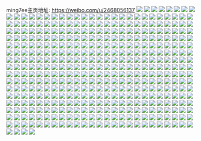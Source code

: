 ming7ee主页地址: https://weibo.com/u/2468056137 
![](https://wx4.sinaimg.cn/mw2000/931b8c49gy1h909p2vugqj20u011itiu.jpg) 
![](https://wx4.sinaimg.cn/mw2000/931b8c49gy1h909iil17rj20u00yoahb.jpg) 
![](https://wx4.sinaimg.cn/mw2000/931b8c49gy1h90x4t4s7mj20u0140wqm.jpg) 
![](https://wx4.sinaimg.cn/mw2000/931b8c49gy1h909ilfxewj20u014045c.jpg) 
![](https://wx4.sinaimg.cn/mw2000/931b8c49gy1h909tgmlgwj20u011iah9.jpg) 
![](https://wx4.sinaimg.cn/mw2000/931b8c49gy1h909ikonv4j20u0140dqp.jpg) 
![](https://wx4.sinaimg.cn/mw2000/931b8c49gy1h90x5hlpp6j20u0125wqc.jpg) 
![](https://wx4.sinaimg.cn/mw2000/931b8c49gy1h909tgzf8jj20u011ijxk.jpg) 
![](https://wx4.sinaimg.cn/mw2000/931b8c49gy1h909ihlw6fj20u0140qcy.jpg) 
![](https://wx4.sinaimg.cn/mw2000/931b8c49gy1h8wc1v5k8mj20u0140k0l.jpg) 
![](https://wx4.sinaimg.cn/mw2000/931b8c49gy1h8wc1yaeaxj20u0140n73.jpg) 
![](https://wx4.sinaimg.cn/mw2000/931b8c49gy1h8wc21rz5jj20u0140k1q.jpg) 
![](https://wx4.sinaimg.cn/mw2000/931b8c49gy1h8wh3hvmccj20u01407ej.jpg) 
![](https://wx4.sinaimg.cn/mw2000/931b8c49gy1h8wh4y1pqjj20u0108dns.jpg) 
![](https://wx4.sinaimg.cn/mw2000/931b8c49gy1h8wh4wkr06j20u0140tgh.jpg) 
![](https://wx4.sinaimg.cn/mw2000/931b8c49gy1h8wc2d0v1vj20u013a48p.jpg) 
![](https://wx4.sinaimg.cn/mw2000/931b8c49gy1h8widld10fj20u011sn2g.jpg) 
![](https://wx4.sinaimg.cn/mw2000/931b8c49gy1h8wi7cet0sj20u0140jxm.jpg) 
![](https://wx4.sinaimg.cn/mw2000/931b8c49gy1h8wc2nosvrj20u014012v.jpg) 
![](https://wx4.sinaimg.cn/mw2000/931b8c49gy1h8wi86bq2ej20u01407hb.jpg) 
![](https://wx4.sinaimg.cn/mw2000/931b8c49gy1h8wc2kh7k1j20u0140153.jpg) 
![](https://wx4.sinaimg.cn/mw2000/931b8c49gy1h8wc2ls590j20u0140wo7.jpg) 
![](https://wx4.sinaimg.cn/mw2000/931b8c49gy1h8wc61aqqhj20u014044s.jpg) 
![](https://wx4.sinaimg.cn/mw2000/931b8c49gy1h8wi936zelj20u0140alp.jpg) 
![](https://wx4.sinaimg.cn/mw2000/931b8c49gy1h8rrb91atmj20u0140jyx.jpg) 
![](https://wx4.sinaimg.cn/mw2000/931b8c49gy1h8rrba0j2aj20u014044p.jpg) 
![](https://wx4.sinaimg.cn/mw2000/931b8c49gy1h8rrbc0u2jj20u014uter.jpg) 
![](https://wx4.sinaimg.cn/mw2000/931b8c49gy1h8rrb84sbyj21400u0jxm.jpg) 
![](https://wx4.sinaimg.cn/mw2000/931b8c49gy1h8rrbba0zfj20u0140ai0.jpg) 
![](https://wx4.sinaimg.cn/mw2000/931b8c49gy1h8rsk7k1rcj20u013taj3.jpg) 
![](https://wx4.sinaimg.cn/mw2000/931b8c49gy1h8rrbcqxi9j20u0140q83.jpg) 
![](https://wx4.sinaimg.cn/mw2000/931b8c49gy1h8rrb7dqo7j20u0140jzl.jpg) 
![](https://wx4.sinaimg.cn/mw2000/931b8c49gy1h8rrldroblj20u0140gux.jpg) 
![](https://wx4.sinaimg.cn/mw2000/931b8c49gy1h8rrleokvwj20u011in4o.jpg) 
![](https://wx4.sinaimg.cn/mw2000/931b8c49gy1h8rrd47v2ij21400u0n54.jpg) 
![](https://wx4.sinaimg.cn/mw2000/931b8c49gy1h8rreq1732j20u011449h.jpg) 
![](https://wx4.sinaimg.cn/mw2000/931b8c49gy1h8o5w8dv8dj22c0340x6q.jpg) 
![](https://wx4.sinaimg.cn/mw2000/931b8c49gy1h8o5wajkx1j22c0340kjn.jpg) 
![](https://wx4.sinaimg.cn/mw2000/931b8c49gy1h8o5w6g375j22c03401l1.jpg) 
![](https://wx4.sinaimg.cn/mw2000/931b8c49gy1h8o5wc3bzfj22by31ahdv.jpg) 
![](https://wx4.sinaimg.cn/mw2000/931b8c49gy1h8o5w2h1tuj22yo280b2d.jpg) 
![](https://wx4.sinaimg.cn/mw2000/931b8c49gy1h8o5vtxeagj22c05zsx6r.jpg) 
![](https://wx4.sinaimg.cn/mw2000/931b8c49gy1h8o5vya2c5j22yo2804qt.jpg) 
![](https://wx4.sinaimg.cn/mw2000/931b8c49gy1h8o5vrw4bdj22c0340b2c.jpg) 
![](https://wx4.sinaimg.cn/mw2000/931b8c49gy1h8o5w41q2fj228y2tle83.jpg) 
![](https://wx4.sinaimg.cn/mw2000/931b8c49gy1h8o6qprgccj20wi1lswpw.jpg) 
![](https://wx4.sinaimg.cn/mw2000/931b8c49gy1h8o6qpciyoj20wi1lsgve.jpg) 
![](https://wx4.sinaimg.cn/mw2000/931b8c49gy1h8o6tpokfhj20wi1lsthx.jpg) 
![](https://wx4.sinaimg.cn/mw2000/931b8c49gy1h8o61iecz2j20wi181tt5.jpg) 
![](https://wx4.sinaimg.cn/mw2000/931b8c49gy1h8ezti58vej21401dztkk.jpg) 
![](https://wx4.sinaimg.cn/mw2000/931b8c49gy1h8eztrdexgj22c0340qv6.jpg) 
![](https://wx4.sinaimg.cn/mw2000/931b8c49gy1h8eztm2pioj22c0340e82.jpg) 
![](https://wx4.sinaimg.cn/mw2000/931b8c49gy1h8ivvpk10wj20u012enbh.jpg) 
![](https://wx4.sinaimg.cn/mw2000/931b8c49gy1h8eztkrx3cj20s912pk66.jpg) 
![](https://wx4.sinaimg.cn/mw2000/931b8c49gy1h8eztk83e6j20u012ktru.jpg) 
![](https://wx4.sinaimg.cn/mw2000/931b8c49gy1h8eztnukpsj22c03401ky.jpg) 
![](https://wx4.sinaimg.cn/mw2000/931b8c49gy1h8eztmmkvmj214015jnb0.jpg) 
![](https://wx4.sinaimg.cn/mw2000/931b8c49gy1h8ezttkxwkj22c03404qr.jpg) 
![](https://wx4.sinaimg.cn/mw2000/931b8c49gy1h8con9xbenj21401e0k03.jpg) 
![](https://wx4.sinaimg.cn/mw2000/931b8c49gy1h8comsqyu4j22c03407wk.jpg) 
![](https://wx4.sinaimg.cn/mw2000/931b8c49gy1h8con9c5wjj22c034lkjo.jpg) 
![](https://wx4.sinaimg.cn/mw2000/931b8c49gy1h8con0v0yej228o30hb2c.jpg) 
![](https://wx4.sinaimg.cn/mw2000/931b8c49gy1h8coqbflb4j22c03401ky.jpg) 
![](https://wx4.sinaimg.cn/mw2000/931b8c49gy1h8con4wyjyj22c034l4qs.jpg) 
![](https://wx4.sinaimg.cn/mw2000/931b8c49gy1h8cpt5u3urj21402li7wh.jpg) 
![](https://wx4.sinaimg.cn/mw2000/931b8c49gy1h8cpiarq1uj22c03407wk.jpg) 
![](https://wx4.sinaimg.cn/mw2000/931b8c49gy1h8cpegxcayj21sc2dskjl.jpg) 
![](https://wx4.sinaimg.cn/mw2000/931b8c49gy1h83vfnsbfgj20u011ijw7.jpg) 
![](https://wx4.sinaimg.cn/mw2000/931b8c49gy1h85pd8jt1bj20u00v7q8j.jpg) 
![](https://wx4.sinaimg.cn/mw2000/931b8c49gy1h84ln7d4foj20u0119n68.jpg) 
![](https://wx4.sinaimg.cn/mw2000/931b8c49ly1h83gv4j949j21400u0ag6.jpg) 
![](https://wx4.sinaimg.cn/mw2000/931b8c49gy1h84lsv6m3jj20u011j79n.jpg) 
![](https://wx4.sinaimg.cn/mw2000/931b8c49ly1h83gv5l8rtj20u0132gsu.jpg) 
![](https://wx4.sinaimg.cn/mw2000/931b8c49gy1h83utv3gc5j20u00v5k08.jpg) 
![](https://wx4.sinaimg.cn/mw2000/931b8c49gy1h85pa8sep7j20u011iwm2.jpg) 
![](https://wx4.sinaimg.cn/mw2000/931b8c49gy1h861k8gd7dj20u0140jxu.jpg) 
![](https://wx4.sinaimg.cn/mw2000/931b8c49ly1h83kv8d48ej20u014043w.jpg) 
![](https://wx4.sinaimg.cn/mw2000/931b8c49gy1h83v19dhjdj20u011h43a.jpg) 
![](https://wx4.sinaimg.cn/mw2000/931b8c49gy1h83uxm1ixhj20tu11daee.jpg) 
![](https://wx4.sinaimg.cn/mw2000/931b8c49gy1h84lo0fel1j20u011h120.jpg) 
![](https://wx4.sinaimg.cn/mw2000/931b8c49gy1h84lmlsvwnj20u011i7ac.jpg) 
![](https://wx4.sinaimg.cn/mw2000/931b8c49ly1h83kmukbbdj20u0140ahh.jpg) 
![](https://wx4.sinaimg.cn/mw2000/931b8c49gy1h8262sgpw6j20u01400zy.jpg) 
![](https://wx4.sinaimg.cn/mw2000/931b8c49gy1h8262tsurgj20ty12rq87.jpg) 
![](https://wx4.sinaimg.cn/mw2000/931b8c49gy1h82641eon1j20u0140qfi.jpg) 
![](https://wx4.sinaimg.cn/mw2000/931b8c49gy1h826407ct3j20u0140wkb.jpg) 
![](https://wx4.sinaimg.cn/mw2000/931b8c49gy1h8262v9pqfj20u0140agz.jpg) 
![](https://wx4.sinaimg.cn/mw2000/931b8c49gy1h8262w5wayj20u0140481.jpg) 
![](https://wx4.sinaimg.cn/mw2000/931b8c49gy1h8262xgfv8j20u0140n4x.jpg) 
![](https://wx4.sinaimg.cn/mw2000/931b8c49gy1h8263zix3lj20u0140jxx.jpg) 
![](https://wx4.sinaimg.cn/mw2000/931b8c49gy1h8265eponuj20u0140q88.jpg) 
![](https://wx4.sinaimg.cn/mw2000/931b8c49gy1h81algh8x7j20u0140tgn.jpg) 
![](https://wx4.sinaimg.cn/mw2000/931b8c49gy1h7z6a70gpxj20u012s48t.jpg) 
![](https://wx4.sinaimg.cn/mw2000/931b8c49gy1h7z6a7g5jgj20lc0pmdhz.jpg) 
![](https://wx4.sinaimg.cn/mw2000/931b8c49gy1h7z6a7rvzwj20u01hcaab.jpg) 
![](https://wx4.sinaimg.cn/mw2000/931b8c49gy1h7z6a9648uj20ug0u0qci.jpg) 
![](https://wx4.sinaimg.cn/mw2000/931b8c49gy1h7z6d1z3lyj20u012bdmo.jpg) 
![](https://wx4.sinaimg.cn/mw2000/931b8c49gy1h7z6a88050j20u0140ncb.jpg) 
![](https://wx4.sinaimg.cn/mw2000/931b8c49gy1h7z6a8pmmwj20u0140ag2.jpg) 
![](https://wx4.sinaimg.cn/mw2000/931b8c49gy1h7z6acl72bj22c03407wj.jpg) 
![](https://wx4.sinaimg.cn/mw2000/931b8c49gy1h7z6a6gcqej20u013uqb8.jpg) 
![](https://wx4.sinaimg.cn/mw2000/931b8c49gy1h7vo3h96poj227d4pinpj.jpg) 
![](https://wx4.sinaimg.cn/mw2000/931b8c49gy1h7vnqjm6vmj22c02iib2a.jpg) 
![](https://wx4.sinaimg.cn/mw2000/931b8c49gy1h7vnxw7fpzj22802yob2c.jpg) 
![](https://wx4.sinaimg.cn/mw2000/931b8c49gy1h7vnqnccwnj22c02u81kz.jpg) 
![](https://wx4.sinaimg.cn/mw2000/931b8c49gy1h7voahta2tj22yo668kjs.jpg) 
![](https://wx4.sinaimg.cn/mw2000/931b8c49gy1h7vnqpl7kpj22c0340kjm.jpg) 
![](https://wx4.sinaimg.cn/mw2000/931b8c49gy1h7pexm12zij22c02ynhdt.jpg) 
![](https://wx4.sinaimg.cn/mw2000/931b8c49gy1h7nmxgtmftj20u013vwxr.jpg) 
![](https://wx4.sinaimg.cn/mw2000/931b8c49gy1h7nkvwrj9yj21401e0kfo.jpg) 
![](https://wx4.sinaimg.cn/mw2000/931b8c49gy1h7pxhgwemlj213z1fh4jg.jpg) 
![](https://wx4.sinaimg.cn/mw2000/931b8c49gy1h7pezfbbe4j20tu0ygjxc.jpg) 
![](https://wx4.sinaimg.cn/mw2000/931b8c49gy1h7nkw17jm2j21401hc1kx.jpg) 
![](https://wx4.sinaimg.cn/mw2000/931b8c49gy1h7nkw3awcaj22c0340x6q.jpg) 
![](https://wx4.sinaimg.cn/mw2000/931b8c49gy1h7pxlpu2itj21401hc7wh.jpg) 
![](https://wx4.sinaimg.cn/mw2000/931b8c49gy1h7pex85qe5j21401i4twe.jpg) 
![](https://wx4.sinaimg.cn/mw2000/931b8c49gy1h7nkvz3r3wj213y1ice7h.jpg) 
![](https://wx4.sinaimg.cn/mw2000/931b8c49gy1h7nkw7p03bj22c03401ky.jpg) 
![](https://wx4.sinaimg.cn/mw2000/931b8c49gy1h7nkvxt8gsj21401hctzb.jpg) 
![](https://wx4.sinaimg.cn/mw2000/931b8c49gy1h7hutc53g0j20u0140qf0.jpg) 
![](https://wx4.sinaimg.cn/mw2000/931b8c49gy1h7huqu0lq4j20ty0zcqjg.jpg) 
![](https://wx4.sinaimg.cn/mw2000/931b8c49gy1h7hv79ijnlj20ty0xotgr.jpg) 
![](https://wx4.sinaimg.cn/mw2000/931b8c49gy1h7hve7ly6xj20u01401jm.jpg) 
![](https://wx4.sinaimg.cn/mw2000/931b8c49gy1h7hurn3xvuj20u0140gyg.jpg) 
![](https://wx4.sinaimg.cn/mw2000/931b8c49gy1h7huubsjuyj20u014046c.jpg) 
![](https://wx4.sinaimg.cn/mw2000/931b8c49gy1h7huvedcwyj20u01407fh.jpg) 
![](https://wx4.sinaimg.cn/mw2000/931b8c49gy1h7hv568ud0j20tu12m45b.jpg) 
![](https://wx4.sinaimg.cn/mw2000/931b8c49gy1h7hvh78wcnj20tu13uqa4.jpg) 
![](https://wx4.sinaimg.cn/mw2000/931b8c49gy1h7fdymsygcj20u0140aec.jpg) 
![](https://wx4.sinaimg.cn/mw2000/931b8c49gy1h7fdyqzr0cj20u011in4z.jpg) 
![](https://wx4.sinaimg.cn/mw2000/931b8c49gy1h7fdyj6jjpj20u011i13e.jpg) 
![](https://wx4.sinaimg.cn/mw2000/931b8c49gy1h7fdyi279sj20u011i13l.jpg) 
![](https://wx4.sinaimg.cn/mw2000/931b8c49gy1h7fdylhsboj20u014tah5.jpg) 
![](https://wx4.sinaimg.cn/mw2000/931b8c49gy1h7fdypjl4cj20u011i4aw.jpg) 
![](https://wx4.sinaimg.cn/mw2000/931b8c49gy1h7fdyygawdj20tu133wp9.jpg) 
![](https://wx4.sinaimg.cn/mw2000/931b8c49gy1h7fdykcvspj20u011igvv.jpg) 
![](https://wx4.sinaimg.cn/mw2000/931b8c49gy1h7fdys9yp2j20u011i12v.jpg) 
![](https://wx4.sinaimg.cn/mw2000/931b8c49gy1h7fdytlqdtj20u01407g8.jpg) 
![](https://wx4.sinaimg.cn/mw2000/931b8c49gy1h7fdyx3fs6j20u01407dm.jpg) 
![](https://wx4.sinaimg.cn/mw2000/931b8c49gy1h7fdyv85z4j20u01407fz.jpg) 
![](https://wx4.sinaimg.cn/mw2000/931b8c49gy1h753f32ugcj21321ctdr5.jpg) 
![](https://wx4.sinaimg.cn/mw2000/931b8c49gy1h753f3he2oj21401e0gnn.jpg) 
![](https://wx4.sinaimg.cn/mw2000/931b8c49gy1h753f4fj3lj21401e043v.jpg) 
![](https://wx4.sinaimg.cn/mw2000/931b8c49gy1h753f3xmmhj21401e0dhk.jpg) 
![](https://wx4.sinaimg.cn/mw2000/931b8c49gy1h753xdiwltj20tu11lwmq.jpg) 
![](https://wx4.sinaimg.cn/mw2000/931b8c49gy1h7546bs8paj22c0340b2a.jpg) 
![](https://wx4.sinaimg.cn/mw2000/931b8c49gy1h754f8jompj22c0340x6q.jpg) 
![](https://wx4.sinaimg.cn/mw2000/931b8c49gy1h753f4vbgkj21401e0gpb.jpg) 
![](https://wx4.sinaimg.cn/mw2000/931b8c49gy1h753f5otkzj224o2znkjl.jpg) 
![](https://wx4.sinaimg.cn/mw2000/931b8c49gy1h6xrwhwedkj21jk223qis.jpg) 
![](https://wx4.sinaimg.cn/mw2000/931b8c49gy1h6xrwj1qy2j21jk223tki.jpg) 
![](https://wx4.sinaimg.cn/mw2000/931b8c49gy1h6xrwmanrwj21jk22jkjm.jpg) 
![](https://wx4.sinaimg.cn/mw2000/931b8c49gy1h6xrwl77czj21jk223hdt.jpg) 
![](https://wx4.sinaimg.cn/mw2000/931b8c49gy1h6xrwkfhggj21jk2234qq.jpg) 
![](https://wx4.sinaimg.cn/mw2000/931b8c49gy1h6xrwn598rj21jk223hdt.jpg) 
![](https://wx4.sinaimg.cn/mw2000/931b8c49gy1h6xrwozcxkj21jk22zqv5.jpg) 
![](https://wx4.sinaimg.cn/mw2000/931b8c49gy1h6xrwpxeoxj21jk1xle81.jpg) 
![](https://wx4.sinaimg.cn/mw2000/931b8c49gy1h6xrwo4rr4j21jk2237wh.jpg) 
![](https://wx4.sinaimg.cn/mw2000/931b8c49gy1h6xrwrlmfej21jk223kjl.jpg) 
![](https://wx4.sinaimg.cn/mw2000/931b8c49gy1h6xrwspof4j21jk21q1kx.jpg) 
![](https://wx4.sinaimg.cn/mw2000/931b8c49gy1h6xrwu9btrj21jk2234qp.jpg) 
![](https://wx4.sinaimg.cn/mw2000/931b8c49gy1h6xrwvh7qcj21jk223dxg.jpg) 
![](https://wx4.sinaimg.cn/mw2000/931b8c49gy1h6xrwwp5zoj21jk223qmx.jpg) 
![](https://wx4.sinaimg.cn/mw2000/931b8c49gy1h6xrwy9gq3j21jk223wx5.jpg) 
![](https://wx4.sinaimg.cn/mw2000/931b8c49gy1h6vgrcp3uxj20u0140q9d.jpg) 
![](https://wx4.sinaimg.cn/mw2000/931b8c49gy1h6vgrfboezj20u0140tdy.jpg) 
![](https://wx4.sinaimg.cn/mw2000/931b8c49gy1h6vgrgrh8lj20u0140q4f.jpg) 
![](https://wx4.sinaimg.cn/mw2000/931b8c49gy1h6vgrk66e9j20u014011m.jpg) 
![](https://wx4.sinaimg.cn/mw2000/931b8c49gy1h6vgznwvbcj20u011igry.jpg) 
![](https://wx4.sinaimg.cn/mw2000/931b8c49gy1h6vhghikcyj20u0140wqd.jpg) 
![](https://wx4.sinaimg.cn/mw2000/931b8c49gy1h6vgs1ikgqj20u011i77x.jpg) 
![](https://wx4.sinaimg.cn/mw2000/931b8c49gy1h6vhgguj7wj20u0140tj0.jpg) 
![](https://wx4.sinaimg.cn/mw2000/931b8c49gy1h6vgs3rea1j20u0140ahs.jpg) 
![](https://wx4.sinaimg.cn/mw2000/931b8c49gy1h6vh0fickgj20u0140795.jpg) 
![](https://wx4.sinaimg.cn/mw2000/931b8c49gy1h6vgs7szx3j20u0140gu1.jpg) 
![](https://wx4.sinaimg.cn/mw2000/931b8c49gy1h6vhgigoaqj20u0140485.jpg) 
![](https://wx4.sinaimg.cn/mw2000/931b8c49gy1h6vgraqjjsj20u0140k1e.jpg) 
![](https://wx4.sinaimg.cn/mw2000/931b8c49gy1h6vhgiy9igj20p00v97ap.jpg) 
![](https://wx4.sinaimg.cn/mw2000/931b8c49gy1h6vgs5xncaj20u011iagd.jpg) 
![](https://wx4.sinaimg.cn/mw2000/931b8c49gy1h6u7e49dghj21401e04a4.jpg) 
![](https://wx4.sinaimg.cn/mw2000/931b8c49gy1h6u7e3tykzj21401e07bd.jpg) 
![](https://wx4.sinaimg.cn/mw2000/931b8c49gy1h6u7e1bs0hj20p00v97fu.jpg) 
![](https://wx4.sinaimg.cn/mw2000/931b8c49gy1h6u7e2vyqlj21401c849i.jpg) 
![](https://wx4.sinaimg.cn/mw2000/931b8c49gy1h6u7ea3mz8j22c0340hdx.jpg) 
![](https://wx4.sinaimg.cn/mw2000/931b8c49gy1h6u7olfkckj23402c04qq.jpg) 
![](https://wx4.sinaimg.cn/mw2000/931b8c49gy1h6u7e1smdaj20p00v9k25.jpg) 
![](https://wx4.sinaimg.cn/mw2000/931b8c49gy1h6u7gp3nfdj23402c0hdu.jpg) 
![](https://wx4.sinaimg.cn/mw2000/931b8c49gy1h6u7e2e0hgj21401e0nb8.jpg) 
![](https://wx4.sinaimg.cn/mw2000/931b8c49gy1h6s3k45inrj20u011itf1.jpg) 
![](https://wx4.sinaimg.cn/mw2000/931b8c49gy1h6sbgr8l15j20tu11y41c.jpg) 
![](https://wx4.sinaimg.cn/mw2000/931b8c49gy1h6sa3wua2sj20u011in4p.jpg) 
![](https://wx4.sinaimg.cn/mw2000/931b8c49gy1h6sbed6f99j20u010jwiu.jpg) 
![](https://wx4.sinaimg.cn/mw2000/931b8c49gy1h6sb3jytbwj20tu13edgj.jpg) 
![](https://wx4.sinaimg.cn/mw2000/931b8c49gy1h6sa3wjmfmj20u011imze.jpg) 
![](https://wx4.sinaimg.cn/mw2000/931b8c49gy1h6samahe0cj20u0140tf0.jpg) 
![](https://wx4.sinaimg.cn/mw2000/931b8c49gy1h6sa92oazjj20u014045e.jpg) 
![](https://wx4.sinaimg.cn/mw2000/931b8c49gy1h6s1w9ypulj20tu12b0xy.jpg) 
![](https://wx4.sinaimg.cn/mw2000/931b8c49gy1h6nlw205nzj20u00xl0xn.jpg) 
![](https://wx4.sinaimg.cn/mw2000/931b8c49gy1h6nlvs3g4dj20tu12et9w.jpg) 
![](https://wx4.sinaimg.cn/mw2000/931b8c49gy1h6nlw6zel7j20u010xq9i.jpg) 
![](https://wx4.sinaimg.cn/mw2000/931b8c49gy1h6nlvylutuj20u010y0uk.jpg) 
![](https://wx4.sinaimg.cn/mw2000/931b8c49gy1h6nlw3sw6aj20u0140tab.jpg) 
![](https://wx4.sinaimg.cn/mw2000/931b8c49gy1h6nlvxxl86j20u0140dmy.jpg) 
![](https://wx4.sinaimg.cn/mw2000/931b8c49gy1h6nlw17u4ij20u0140jxi.jpg) 
![](https://wx4.sinaimg.cn/mw2000/931b8c49gy1h6nlw0assej20u0140tcf.jpg) 
![](https://wx4.sinaimg.cn/mw2000/931b8c49gy1h6nlvx3c4pj21400u0ahj.jpg) 
![](https://wx4.sinaimg.cn/mw2000/931b8c49gy1h6nlvw87pkj20u0140wkk.jpg) 
![](https://wx4.sinaimg.cn/mw2000/931b8c49gy1h6nlvzi4h3j20u0140jvv.jpg) 
![](https://wx4.sinaimg.cn/mw2000/931b8c49gy1h6oqk67azxj20u00zwgnk.jpg) 
![](https://wx4.sinaimg.cn/mw2000/931b8c49gy1h6oqk6wcscj20u00z0405.jpg) 
![](https://wx4.sinaimg.cn/mw2000/931b8c49gy1h6nlvvjiskj20u0140n3w.jpg) 
![](https://wx4.sinaimg.cn/mw2000/931b8c49gy1h6nlvu24plj20p00v942v.jpg) 
![](https://wx4.sinaimg.cn/mw2000/931b8c49gy1h6nkiavh64j20u0140416.jpg) 
![](https://wx4.sinaimg.cn/mw2000/931b8c49gy1h6nkicqclej20u014044e.jpg) 
![](https://wx4.sinaimg.cn/mw2000/931b8c49gy1h6nkibypd5j20u0140n5q.jpg) 
![](https://wx4.sinaimg.cn/mw2000/931b8c49gy1h6nl8l1p8ij20u014044z.jpg) 
![](https://wx4.sinaimg.cn/mw2000/931b8c49gy1h6nkihs6wzj20u015ftnv.jpg) 
![](https://wx4.sinaimg.cn/mw2000/931b8c49gy1h6nkif6t5cj20u0140dkv.jpg) 
![](https://wx4.sinaimg.cn/mw2000/931b8c49gy1h6nkz3f9ylj20u0140jx9.jpg) 
![](https://wx4.sinaimg.cn/mw2000/931b8c49gy1h6nl18kdcxj20tu123grd.jpg) 
![](https://wx4.sinaimg.cn/mw2000/931b8c49gy1h6nkia2jo5j20u0140n2n.jpg) 
![](https://wx4.sinaimg.cn/mw2000/931b8c49gy1h6is3o6pwrj20u0140dnb.jpg) 
![](https://wx4.sinaimg.cn/mw2000/931b8c49gy1h6j0g6zxlbj20u0140dog.jpg) 
![](https://wx4.sinaimg.cn/mw2000/931b8c49gy1h6j0g5s3gmj20u012uaj5.jpg) 
![](https://wx4.sinaimg.cn/mw2000/931b8c49gy1h6is3na6dmj20u0140thh.jpg) 
![](https://wx4.sinaimg.cn/mw2000/931b8c49gy1h6j0g89ub4j20u0140n6h.jpg) 
![](https://wx4.sinaimg.cn/mw2000/931b8c49gy1h6j0g9jjlnj20u0140gpm.jpg) 
![](https://wx4.sinaimg.cn/mw2000/931b8c49gy1h6imdwuuh6j20wi0omta9.jpg) 
![](https://wx4.sinaimg.cn/mw2000/931b8c49gy1h63yc54l4pj22c0340hdt.jpg) 
![](https://wx4.sinaimg.cn/mw2000/931b8c49gy1h6b4hfvo3ij20p00v9wgr.jpg) 
![](https://wx4.sinaimg.cn/mw2000/931b8c49gy1h63yc41tktj20p00tjdls.jpg) 
![](https://wx4.sinaimg.cn/mw2000/931b8c49gy1h63yc3ll9uj22c08tvu10.jpg) 
![](https://wx4.sinaimg.cn/mw2000/931b8c49gy1h6b4hdqbdxj22by33z7wi.jpg) 
![](https://wx4.sinaimg.cn/mw2000/931b8c49gy1h63ybzb0wbj22802yohdv.jpg) 
![](https://wx4.sinaimg.cn/mw2000/931b8c49gy1h6b4jmygbnj21401e00wy.jpg) 
![](https://wx4.sinaimg.cn/mw2000/931b8c49gy1h6b4lcgomsj22c09c0qv9.jpg) 
![](https://wx4.sinaimg.cn/mw2000/931b8c49gy1h6b4hfec2bj22c0341aph.jpg) 
![](https://wx4.sinaimg.cn/mw2000/931b8c49gy1h65c0sk1luj22c02viu0y.jpg) 
![](https://wx4.sinaimg.cn/mw2000/931b8c49gy1h65buuz4cbj22c0340hdu.jpg) 
![](https://wx4.sinaimg.cn/mw2000/931b8c49gy1h60isiroloj20u014013z.jpg) 
![](https://wx4.sinaimg.cn/mw2000/931b8c49gy1h60isf7p3nj20u013kmzv.jpg) 
![](https://wx4.sinaimg.cn/mw2000/931b8c49gy1h60isyqdzej20u0140aba.jpg) 
![](https://wx4.sinaimg.cn/mw2000/931b8c49gy1h5zbg6zon2j20u011idka.jpg) 
![](https://wx4.sinaimg.cn/mw2000/931b8c49gy1h60isgwp70j20u0140457.jpg) 
![](https://wx4.sinaimg.cn/mw2000/931b8c49gy1h60isfyy2xj20u0140afb.jpg) 
![](https://wx4.sinaimg.cn/mw2000/931b8c49gy1h60isec5ynj20u0140wif.jpg) 
![](https://wx4.sinaimg.cn/mw2000/931b8c49gy1h5zbg7ts41j20tu135n2v.jpg) 
![](https://wx4.sinaimg.cn/mw2000/931b8c49gy1h5zbg28svaj20u0140q9d.jpg) 
![](https://wx4.sinaimg.cn/mw2000/931b8c49gy1h60kicyx9uj20u0140q5m.jpg) 
![](https://wx4.sinaimg.cn/mw2000/931b8c49gy1h60lav8w8oj20u014047x.jpg) 
![](https://wx4.sinaimg.cn/mw2000/931b8c49gy1h60l4rq8k9j20u0140wm9.jpg) 
![](https://wx4.sinaimg.cn/mw2000/931b8c49ly1h5tbqfatv4j20u011i0zs.jpg) 
![](https://wx4.sinaimg.cn/mw2000/931b8c49ly1h5tbqfrl32j20u011itg2.jpg) 
![](https://wx4.sinaimg.cn/mw2000/931b8c49ly1h5tbqgeid5j20u011iqa6.jpg) 
![](https://wx4.sinaimg.cn/mw2000/931b8c49ly1h5tbqgzutbj20u0140n5w.jpg) 
![](https://wx4.sinaimg.cn/mw2000/931b8c49ly1h5tbqhh4hnj20u011ijyl.jpg) 
![](https://wx4.sinaimg.cn/mw2000/931b8c49ly1h5tbqeuwuyj20u00y5k0h.jpg) 
![](https://wx4.sinaimg.cn/mw2000/931b8c49ly1h5tbqibtlej20u034iqo0.jpg) 
![](https://wx4.sinaimg.cn/mw2000/931b8c49ly1h5tbqj1zw3j20u0140qcv.jpg) 
![](https://wx4.sinaimg.cn/mw2000/931b8c49ly1h5tbqjuznhj20u0280wv5.jpg) 
![](https://wx4.sinaimg.cn/mw2000/931b8c49gy1h5os0813y8j22c03404qu.jpg) 
![](https://wx4.sinaimg.cn/mw2000/931b8c49gy1h5os04vuooj22c0340kjp.jpg) 
![](https://wx4.sinaimg.cn/mw2000/931b8c49gy1h5os0c4ni3j22c0340npj.jpg) 
![](https://wx4.sinaimg.cn/mw2000/931b8c49gy1h5os0ndjp1j22802s0kjl.jpg) 
![](https://wx4.sinaimg.cn/mw2000/931b8c49gy1h5kbao2v2kj20u028015b.jpg) 
![](https://wx4.sinaimg.cn/mw2000/931b8c49gy1h5j6mr2484j20u0140wkw.jpg) 
![](https://wx4.sinaimg.cn/mw2000/931b8c49gy1h5j6pgg0rxj20u0140n3q.jpg) 
![](https://wx4.sinaimg.cn/mw2000/931b8c49gy1h5j77r3r4oj20u0384ayv.jpg) 
![](https://wx4.sinaimg.cn/mw2000/931b8c49gy1h5j6mvzk8wj20u011ik1b.jpg) 
![](https://wx4.sinaimg.cn/mw2000/931b8c49gy1h5j6mt67idj20u0140jvs.jpg) 
![](https://wx4.sinaimg.cn/mw2000/931b8c49gy1h5kb04yrd0j20u0140whi.jpg) 
![](https://wx4.sinaimg.cn/mw2000/931b8c49gy1h5j6mpu8bhj20u0140q7y.jpg) 
![](https://wx4.sinaimg.cn/mw2000/931b8c49gy1h5kb05dqnmj20u013q782.jpg) 
![](https://wx4.sinaimg.cn/mw2000/931b8c49ly1h5ddnkavmvj20u0140q9u.jpg) 
![](https://wx4.sinaimg.cn/mw2000/931b8c49ly1h5ddg6fnaej20u01407dv.jpg) 
![](https://wx4.sinaimg.cn/mw2000/931b8c49ly1h5ddmwahqwj20u011wjyi.jpg) 
![](https://wx4.sinaimg.cn/mw2000/931b8c49ly1h5ddgd8f1gj20u014645b.jpg) 
![](https://wx4.sinaimg.cn/mw2000/931b8c49ly1h5de5k3ipoj20u014049x.jpg) 
![](https://wx4.sinaimg.cn/mw2000/931b8c49ly1h5ddgbkn1zj20u01407ab.jpg) 
![](https://wx4.sinaimg.cn/mw2000/931b8c49ly1h5ddgi730zj20u0136gto.jpg) 
![](https://wx4.sinaimg.cn/mw2000/931b8c49ly1h5ddgg4b0bj20u011swkk.jpg) 
![](https://wx4.sinaimg.cn/mw2000/931b8c49ly1h5ddgjjiysj20u0140wle.jpg) 
![](https://wx4.sinaimg.cn/mw2000/931b8c49gy1h52tjiewa8j20u011i45i.jpg) 
![](https://wx4.sinaimg.cn/mw2000/931b8c49gy1h52tjez1k4j20u01407as.jpg) 
![](https://wx4.sinaimg.cn/mw2000/931b8c49gy1h59roa52ufj20u011hth6.jpg) 
![](https://wx4.sinaimg.cn/mw2000/931b8c49gy1h52tjl0pegj20u0140473.jpg) 
![](https://wx4.sinaimg.cn/mw2000/931b8c49gy1h5arqhbozkj20tu1327b3.jpg) 
![](https://wx4.sinaimg.cn/mw2000/931b8c49gy1h58exhc0dtj20u01w24dy.jpg) 
![](https://wx4.sinaimg.cn/mw2000/931b8c49gy1h59rgdosjaj20u0158wmi.jpg) 
![](https://wx4.sinaimg.cn/mw2000/931b8c49gy1h58exis7yzj20u0140aib.jpg) 
![](https://wx4.sinaimg.cn/mw2000/931b8c49gy1h5arp9cogjj20tu13uqcj.jpg) 
![](https://wx4.sinaimg.cn/mw2000/931b8c49gy1h59rho6qllj20u011idqh.jpg) 
![](https://wx4.sinaimg.cn/mw2000/931b8c49gy1h5arozsxzmj20mi0sgjty.jpg) 
![](https://wx4.sinaimg.cn/mw2000/931b8c49gy1h5aro6xh8sj20u01eak29.jpg) 
![](https://wx4.sinaimg.cn/mw2000/931b8c49gy1h52svwjrv7j20u011in0h.jpg) 
![](https://wx4.sinaimg.cn/mw2000/931b8c49gy1h52svupyz1j20u01400ye.jpg) 
![](https://wx4.sinaimg.cn/mw2000/931b8c49gy1h52svyfjelj20u0140gv7.jpg) 
![](https://wx4.sinaimg.cn/mw2000/931b8c49gy1h52t15uym3j20mi0rc7ac.jpg) 
![](https://wx4.sinaimg.cn/mw2000/931b8c49gy1h52svpybeqj20u01407c8.jpg) 
![](https://wx4.sinaimg.cn/mw2000/931b8c49gy1h5487a4zv5j20u00vun2l.jpg) 
![](https://wx4.sinaimg.cn/mw2000/931b8c49gy1h52t6fpdgsj20u0140gu9.jpg) 
![](https://wx4.sinaimg.cn/mw2000/931b8c49gy1h52szfjcooj20u01760w5.jpg) 
![](https://wx4.sinaimg.cn/mw2000/931b8c49gy1h52t3qzo9nj20u0140n1x.jpg) 
![](https://wx4.sinaimg.cn/mw2000/931b8c49gy1h52tf0zrcrj20u0140amz.jpg) 
![](https://wx4.sinaimg.cn/mw2000/931b8c49gy1h52tfpuaqyj20mi0t378x.jpg) 
![](https://wx4.sinaimg.cn/mw2000/931b8c49gy1h52t8b61lcj20u01400x3.jpg) 
![](https://wx4.sinaimg.cn/mw2000/931b8c49gy1h52t8cy75yj20u0140q9p.jpg) 
![](https://wx4.sinaimg.cn/mw2000/931b8c49gy1h52tf2cbd7j20u0140tli.jpg) 
![](https://wx4.sinaimg.cn/mw2000/931b8c49gy1h536yw4bv8j20u0140ag8.jpg) 
![](https://wx4.sinaimg.cn/mw2000/931b8c49gy1h53wv9xt2mj20wi1dg0zm.jpg) 
![](https://wx4.sinaimg.cn/mw2000/931b8c49gy1h53x2npzb9j20wi1lwjy8.jpg) 
![](https://wx4.sinaimg.cn/mw2000/931b8c49gy1h53x2o92ttj20wi1oa7dr.jpg) 
![](https://wx4.sinaimg.cn/mw2000/931b8c49gy1h4r7izlv3xj20u0140tk4.jpg) 
![](https://wx4.sinaimg.cn/mw2000/931b8c49gy1h4r7isbz9mj22802yokjo.jpg) 
![](https://wx4.sinaimg.cn/mw2000/931b8c49gy1h4r7ii3npej22c02x0x6r.jpg) 
![](https://wx4.sinaimg.cn/mw2000/931b8c49gy1h4sme3d5xvj22802ype83.jpg) 
![](https://wx4.sinaimg.cn/mw2000/931b8c49gy1h4sme123b3j22802yoqv7.jpg) 
![](https://wx4.sinaimg.cn/mw2000/931b8c49gy1h4r7ijf5xpj22c03404qr.jpg) 
![](https://wx4.sinaimg.cn/mw2000/931b8c49gy1h4sme5g3ylj22802yp4qr.jpg) 
![](https://wx4.sinaimg.cn/mw2000/931b8c49gy1h4smdyse0lj22be33zx6p.jpg) 
![](https://wx4.sinaimg.cn/mw2000/931b8c49gy1h4smfycl68j22802yox6r.jpg) 
![](https://wx4.sinaimg.cn/mw2000/931b8c49gy1h4sndznaplj22c0340npd.jpg) 
![](https://wx4.sinaimg.cn/mw2000/931b8c49gy1h4so382eqtj228e31ke82.jpg) 
![](https://wx4.sinaimg.cn/mw2000/931b8c49gy1h4r8os4sepj22c0340b2a.jpg) 
![](https://wx4.sinaimg.cn/mw2000/931b8c49gy1h4r7icsjf2j22bg33zu0y.jpg) 
![](https://wx4.sinaimg.cn/mw2000/931b8c49gy1h4r7iqdnlhj22802s0x6q.jpg) 
![](https://wx4.sinaimg.cn/mw2000/931b8c49gy1h4o4i5qyccj22c0341kjl.jpg) 
![](https://wx4.sinaimg.cn/mw2000/931b8c49gy1h4o5yrevlpj21401e0diw.jpg) 
![](https://wx4.sinaimg.cn/mw2000/931b8c49gy1h4o4i4i45kj22c0340e81.jpg) 
![](https://wx4.sinaimg.cn/mw2000/931b8c49gy1h4ld2o1my3j20mi0u078k.jpg) 
![](https://wx4.sinaimg.cn/mw2000/931b8c49gy1h4ld2n53pfj20u0140101.jpg) 
![](https://wx4.sinaimg.cn/mw2000/931b8c49gy1h4ld2lv4hij20u01407an.jpg) 
![](https://wx4.sinaimg.cn/mw2000/931b8c49gy1h4ld2kmgngj20u0140gqy.jpg) 
![](https://wx4.sinaimg.cn/mw2000/931b8c49gy1h4ld2imdtwj20mi0u0grf.jpg) 
![](https://wx4.sinaimg.cn/mw2000/931b8c49gy1h4ld2joi5wj20u0140dn5.jpg) 
![](https://wx4.sinaimg.cn/mw2000/931b8c49gy1h4ld2qtgc5j20u0141n5n.jpg) 
![](https://wx4.sinaimg.cn/mw2000/931b8c49gy1h4ld2hnos4j20u01bdn3e.jpg) 
![](https://wx4.sinaimg.cn/mw2000/931b8c49gy1h4ld2ggujvj20u01407ba.jpg) 
![](https://wx4.sinaimg.cn/mw2000/931b8c49gy1h4ld2fbkehj20tu13ugtu.jpg) 
![](https://wx4.sinaimg.cn/mw2000/931b8c49gy1h4ld2opkt2j20tu0u2ad3.jpg) 
![](https://wx4.sinaimg.cn/mw2000/931b8c49gy1h4fhv5q8q2j20u0140do2.jpg) 
![](https://wx4.sinaimg.cn/mw2000/931b8c49gy1h4fhv6nh67j20u0140guv.jpg) 
![](https://wx4.sinaimg.cn/mw2000/931b8c49gy1h4fhv7lp4pj20u00x0wmd.jpg) 
![](https://wx4.sinaimg.cn/mw2000/931b8c49gy1h4fhv8megzj20u0140dow.jpg) 
![](https://wx4.sinaimg.cn/mw2000/931b8c49gy1h4fhv97znrj20mi0ra78j.jpg) 
![](https://wx4.sinaimg.cn/mw2000/931b8c49gy1h4fhv42lkfj20u0140wob.jpg) 
![](https://wx4.sinaimg.cn/mw2000/931b8c49gy1h4fhvagmqxj20u0280k8a.jpg) 
![](https://wx4.sinaimg.cn/mw2000/931b8c49gy1h4fhvb5x6vj20u0140dkb.jpg) 
![](https://wx4.sinaimg.cn/mw2000/931b8c49gy1h4fhvc5543j20u0118476.jpg) 
![](https://wx4.sinaimg.cn/mw2000/931b8c49gy1h46mb61pixj20u0140wia.jpg) 
![](https://wx4.sinaimg.cn/mw2000/931b8c49gy1h47cx9qwkmj20u011cwl7.jpg) 
![](https://wx4.sinaimg.cn/mw2000/931b8c49gy1h46mb32qz6j20u0140wi8.jpg) 
![](https://wx4.sinaimg.cn/mw2000/931b8c49gy1h46po64gybj20u014010k.jpg) 
![](https://wx4.sinaimg.cn/mw2000/931b8c49gy1h47cye45fcj20u01400zq.jpg) 
![](https://wx4.sinaimg.cn/mw2000/931b8c49gy1h47s2k9c9uj20u0140gtx.jpg) 
![](https://wx4.sinaimg.cn/mw2000/931b8c49gy1h47cxbc87zj20u0140tc4.jpg) 
![](https://wx4.sinaimg.cn/mw2000/931b8c49gy1h47d2k7x3oj20mi0r942r.jpg) 
![](https://wx4.sinaimg.cn/mw2000/931b8c49gy1h47s6rcvesj20u014045n.jpg) 
![](https://wx4.sinaimg.cn/mw2000/931b8c49gy1h46po7ki65j20u0140472.jpg) 
![](https://wx4.sinaimg.cn/mw2000/931b8c49gy1h46mb805d1j20u0140gwj.jpg) 
![](https://wx4.sinaimg.cn/mw2000/931b8c49gy1h47cx97qoaj20u0140gs8.jpg) 
![](https://wx4.sinaimg.cn/mw2000/931b8c49gy1h47cxaaehkj20u0140ah5.jpg) 
![](https://wx4.sinaimg.cn/mw2000/931b8c49gy1h46q0yrrtlj20u0140qf8.jpg) 
![](https://wx4.sinaimg.cn/mw2000/931b8c49gy1h47uwkrpnsj20u01400zw.jpg) 
![](https://wx4.sinaimg.cn/mw2000/931b8c49gy1h3yc5ky6qyj22802you0y.jpg) 
![](https://wx4.sinaimg.cn/mw2000/931b8c49gy1h3yc686o2nj22c0340x6p.jpg) 
![](https://wx4.sinaimg.cn/mw2000/931b8c49gy1h3zo00v985j22802yox6q.jpg) 
![](https://wx4.sinaimg.cn/mw2000/931b8c49gy1h41qkk3vkhj20tu12k7j9.jpg) 
![](https://wx4.sinaimg.cn/mw2000/931b8c49gy1h3yc5exrltj22802yoqv6.jpg) 
![](https://wx4.sinaimg.cn/mw2000/931b8c49gy1h3yc5jed2pj22c03401l0.jpg) 
![](https://wx4.sinaimg.cn/mw2000/931b8c49gy1h3zo02dx1zj22802yox6q.jpg) 
![](https://wx4.sinaimg.cn/mw2000/931b8c49gy1h3yc7wuudtj22c0340qur.jpg) 
![](https://wx4.sinaimg.cn/mw2000/931b8c49gy1h3yc5fj0rvj20m40u00yc.jpg) 
![](https://wx4.sinaimg.cn/mw2000/931b8c49gy1h3u2ndnhljj20mi0u0jz0.jpg) 
![](https://wx4.sinaimg.cn/mw2000/931b8c49gy1h3rgmpmk91j21401e0tjk.jpg) 
![](https://wx4.sinaimg.cn/mw2000/931b8c49gy1h3u2ne9kelj20mi0u0464.jpg) 
![](https://wx4.sinaimg.cn/mw2000/931b8c49gy1h3rgmw88h5j21401e0tkk.jpg) 
![](https://wx4.sinaimg.cn/mw2000/931b8c49gy1h3u2nd09ygj20mi0u0jzs.jpg) 
![](https://wx4.sinaimg.cn/mw2000/931b8c49gy1h3rgmvm6zjj21401e048n.jpg) 
![](https://wx4.sinaimg.cn/mw2000/931b8c49gy1h3u2nf1ux0j20ty12gk40.jpg) 
![](https://wx4.sinaimg.cn/mw2000/931b8c49gy1h3u2nfgupnj20mi0u0n45.jpg) 
![](https://wx4.sinaimg.cn/mw2000/931b8c49gy1h3u2nfxygkj20mi0u0ahh.jpg) 
![](https://wx4.sinaimg.cn/mw2000/931b8c49gy1h3rgmwqshdj21401e0tjk.jpg) 
![](https://wx4.sinaimg.cn/mw2000/931b8c49gy1h3rgmep3ypj22c0340e84.jpg) 
![](https://wx4.sinaimg.cn/mw2000/931b8c49gy1h3ri0yg3obj22bc334hdu.jpg) 
![](https://wx4.sinaimg.cn/mw2000/931b8c49gy1h3rgmy3qn6j22c03404qr.jpg) 
![](https://wx4.sinaimg.cn/mw2000/931b8c49gy1h3rkw4v2zlj22c03407s1.jpg) 
![](https://wx4.sinaimg.cn/mw2000/931b8c49gy1h3rl2ff65sj22c0340npf.jpg) 
![](https://wx4.sinaimg.cn/mw2000/931b8c49gy1h3k665p4p7j22802yo7wj.jpg) 
![](https://wx4.sinaimg.cn/mw2000/931b8c49gy1h3jnkwwrc0j22ao33z4qq.jpg) 
![](https://wx4.sinaimg.cn/mw2000/931b8c49gy1h3jnkpymdfj21z21cm7tc.jpg) 
![](https://wx4.sinaimg.cn/mw2000/931b8c49gy1h3jnkte4rnj22b2340npe.jpg) 
![](https://wx4.sinaimg.cn/mw2000/931b8c49gy1h3k65sls97j22c05fvhdx.jpg) 
![](https://wx4.sinaimg.cn/mw2000/931b8c49gy1h3jnkqqdroj21401e04gh.jpg) 
![](https://wx4.sinaimg.cn/mw2000/931b8c49gy1h3jnkryd7yj21401e0k1s.jpg) 
![](https://wx4.sinaimg.cn/mw2000/931b8c49gy1h3jnl1g57qj22802s01kz.jpg) 
![](https://wx4.sinaimg.cn/mw2000/931b8c49gy1h3jnkyxrnwj22bk33zu0z.jpg) 
![](https://wx4.sinaimg.cn/mw2000/931b8c49gy1h3jnl7ly3jj22808w0b2h.jpg) 
![](https://wx4.sinaimg.cn/mw2000/931b8c49gy1h3lvj2y5h3j22c0340x6q.jpg) 
![](https://wx4.sinaimg.cn/mw2000/931b8c49gy1h3enhioqfyj22c0b53e8c.jpg) 
![](https://wx4.sinaimg.cn/mw2000/931b8c49gy1h3enpineshj20u0140n90.jpg) 
![](https://wx4.sinaimg.cn/mw2000/931b8c49gy1h3enh8rzq9j22c061ze84.jpg) 
![](https://wx4.sinaimg.cn/mw2000/931b8c49gy1h3enhn424wj21401c8kcc.jpg) 
![](https://wx4.sinaimg.cn/mw2000/931b8c49gy1h3enhm4qhaj22c03404qp.jpg) 
![](https://wx4.sinaimg.cn/mw2000/931b8c49gy1h3enhrzmknj22c0340hdx.jpg) 
![](https://wx4.sinaimg.cn/mw2000/931b8c49gy1h3clk0200gj20u0140gsb.jpg) 
![](https://wx4.sinaimg.cn/mw2000/931b8c49gy1h3cljxwev0j20u01400z8.jpg) 
![](https://wx4.sinaimg.cn/mw2000/931b8c49gy1h3cljz0vrej20u0140wk2.jpg) 
![](https://wx4.sinaimg.cn/mw2000/931b8c49gy1h3co3brlb9j20u0140ai3.jpg) 
![](https://wx4.sinaimg.cn/mw2000/931b8c49gy1h3clk0rfqcj20u01400zf.jpg) 
![](https://wx4.sinaimg.cn/mw2000/931b8c49gy1h3clumit7qj20u0140qad.jpg) 
![](https://wx4.sinaimg.cn/mw2000/931b8c49gy1h3cnw0cyctj20u0140jyz.jpg) 
